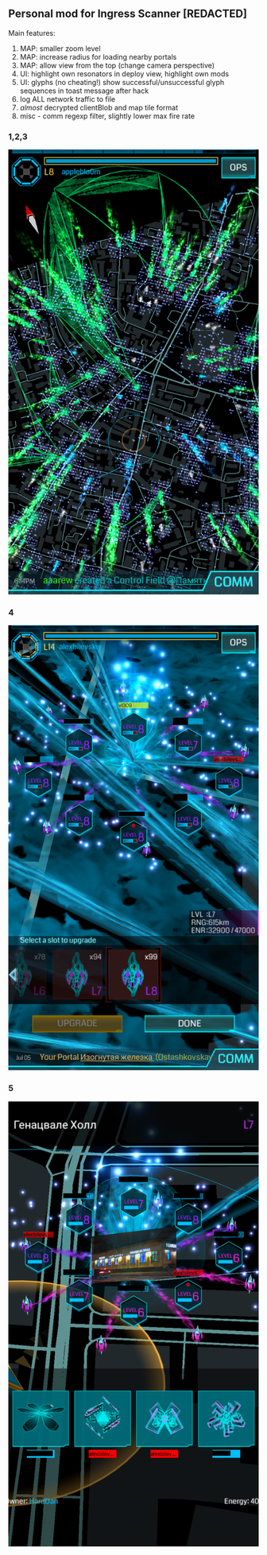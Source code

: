 ## Personal mod for Ingress Scanner [REDACTED]

Main features:
1. MAP: smaller zoom level
2. MAP: increase radius for loading nearby portals
3. MAP: allow view from the top (change camera perspective)
4. UI: highlight own resonators in deploy view, highlight own mods
5. UI: glyphs (no cheating!) show successful/unsuccessful glyph sequences in toast message after hack
6. log ALL network traffic to file
7. *almost* decrypted clientBlob and map tile format
8. misc - comm regexp filter, slightly lower max fire rate

### 1,2,3  
![1,2,3](img/Screenshot_20160913-181443.png)

### 4
![4](img/Screenshot_20170706-022058.png)

### 5
![5](img/portal_20180511_103901_0.png)

